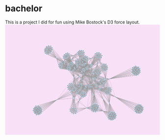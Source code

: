 # bachelor

This is a project I did for fun using Mike Bostock's D3 force layout.  
![](https://raw.githubusercontent.com/kpully/bachelor/master/images/bachelor_force.png)
